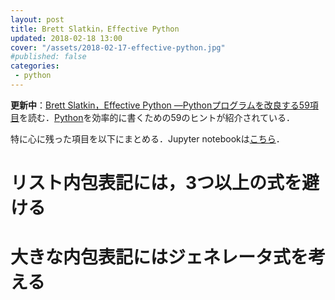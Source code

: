 ```yaml
---
layout: post
title: Brett Slatkin，Effective Python
updated: 2018-02-18 13:00
cover: "/assets/2018-02-17-effective-python.jpg"
#published: false
categories:
 - python
---
```


<i class="fa fa-spinner"></i> **更新中**：[Brett Slatkin，Effective Python ―Pythonプログラムを改良する59項目](http://amzn.asia/gDvdj6b)を読む．[Python](https://www.python.org/)を効率的に書くための59のヒントが紹介されている．

特に心に残った項目を以下にまとめる．Jupyter notebookは[こちら]()．

# リスト内包表記には，3つ以上の式を避ける

<script src="https://gist.github.com/haltaro/64f7a37df260ad506cb9be4d7b0ad106.js"></script>

# 大きな内包表記にはジェネレータ式を考える
